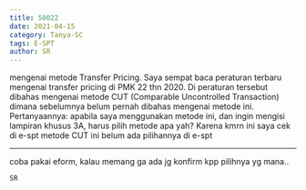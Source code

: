 ```yaml
---
title: 50022
date: 2021-04-15
category: Tanya-SC
tags: E-SPT
author: SR
---
```


mengenai metode Transfer Pricing. Saya sempat baca peraturan terbaru mengenai transfer pricing di PMK 22 thn 2020. Di peraturan tersebut dibahas mengenai metode CUT (Comparable Uncontrolled Transaction) dimana sebelumnya belum pernah dibahas mengenai metode ini. Pertanyaannya: apabila saya menggunakan metode ini, dan ingin mengisi lampiran khusus 3A, harus pilih metode apa yah? Karena kmrn ini saya cek di e-spt metode CUT ini belum ada pilihannya di e-spt

---

coba pakai eform, kalau memang ga ada jg konfirm kpp pilihnya yg mana..

`SR`
